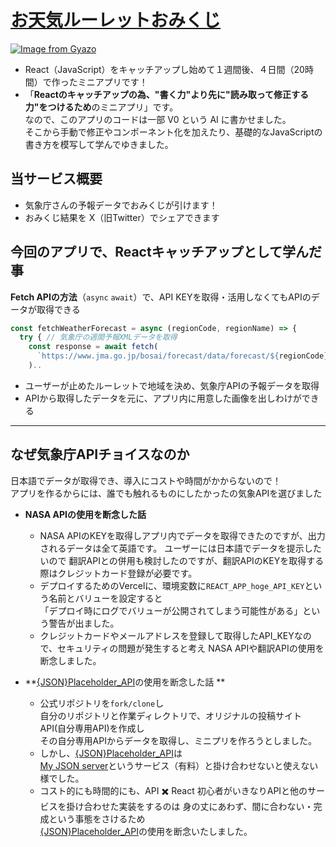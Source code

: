 # [お天気ルーレットおみくじ](https://otenki-omikuji.vercel.app/)

[![Image from Gyazo](https://i.gyazo.com/1c85719846e729406564c77a90fb0e7c.png)](https://otenki-omikuji.vercel.app/)

- React（JavaScript）をキャッチアップし始めて１週間後、４日間（20時間）で作ったミニアプリです！
- 「**Reactのキャッチアップの為、"書く力"より先に"読み取って修正する力"をつけるため**のミニアプリ」です。    
  なので、このアプリのコードは一部 V0 という AI に書かせました。  
  そこから手動で修正やコンポーネント化を加えたり、基礎的なJavaScriptの書き方を模写して学んでゆきました。

## 当サービス概要
- 気象庁さんの予報データでおみくじが引けます！
- おみくじ結果を X（旧Twitter）でシェアできます

## 今回のアプリで、Reactキャッチアップとして学んだ事
**Fetch APIの方法**（`async` `await`）で、API KEYを取得・活用しなくてもAPIのデータが取得できる
```jsx
const fetchWeatherForecast = async (regionCode, regionName) => {
  try { // 気象庁の週間予報XMLデータを取得
    const response = await fetch(
      `https://www.jma.go.jp/bosai/forecast/data/forecast/${regionCode}.json`
    )..
```
- ユーザーが止めたルーレットで地域を決め、気象庁APIの予報データを取得
- APIから取得したデータを元に、アプリ内に用意した画像を出しわけができる
___
## なぜ気象庁APIチョイスなのか
日本語でデータが取得でき、導入にコストや時間がかからないので！  
アプリを作るからには、誰でも触れるものにしたかったの気象APIを選びました
- **NASA APIの使用を断念した話**
  - NASA APIのKEYを取得しアプリ内でデータを取得できたのですが、出力されるデータは全て英語です。
    ユーザーには日本語でデータを提示したいので
    翻訳APIとの併用も検討したのですが、翻訳APIのKEYを取得する際はクレジットカード登録が必要です。
  - デプロイするためのVercelに、環境変数に`REACT_APP_hoge_API_KEY`という名前とバリューを設定すると  
    「デプロイ時にログでバリューが公開されてしまう可能性がある」という警告が出ました。
  - クレジットカードやメールアドレスを登録して取得したAPI_KEYなので、セキュリティの問題が発生すると考え
    NASA APIや翻訳APIの使用を断念しました。
  
- **[{JSON}Placeholder_API](https://github.com/typicode/jsonplaceholder)の使用を断念した話  **
  - 公式リポジトリを`fork/clone`し  
    自分のリポジトリと作業ディレクトリで、オリジナルの投稿サイトAPI(自分専用API)を作成し  
    その自分専用APIからデータを取得し、ミニプリを作ろうとしました。  
  - しかし、[{JSON}Placeholder_API](https://github.com/typicode/jsonplaceholder)は  
    [My JSON server](https://my-json-server.typicode.com/)というサービス（有料）と掛け合わせないと使えない様でした。
  - コスト的にも時間的にも、API ✖️ React 初心者がいきなりAPIと他のサービスを掛け合わせた実装をするのは
    身の丈にあわず、間に合わない・完成という事態をさけるため  
    [{JSON}Placeholder_API](https://github.com/typicode/jsonplaceholder)の使用を断念いたしました。

